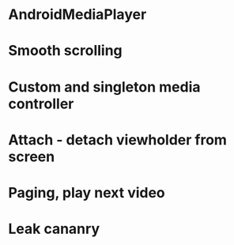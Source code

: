 # AndroidMediaPlayer

# Smooth scrolling
# Custom and singleton media controller
# Attach - detach viewholder from screen
# Paging, play next video
# Leak cananry
